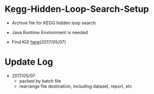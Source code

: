 # Kegg-Hidden-Loop-Search-Setup

* Archive file for KEGG hidden loop search
* Java Runtime Environment is needed

* Find KGI [here](https://github.com/imprld01/Kegg-Hidden-Loop-Search/tree/master/res/Kgml_Information/ko)(2017/05/07)

# Update Log

* 2017/05/07
  * packed by batch file
  * rearrange file destination, including dataset, report, etc
